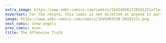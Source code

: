 ```yaml
---
extra_image: https://www.smbc-comics.com/comics/154540361720181221after.png
hovertext: For the record, this comic is not directed at anyone in particular. You are welcome to praise or damn me for whomever you think I'm talking about, though!
image: https://www.smbc-comics.com/comics/1545403530-20181221.png
next_comic: snow-angels
prev_comic: econ
title: The Offensive Truth
---
```


